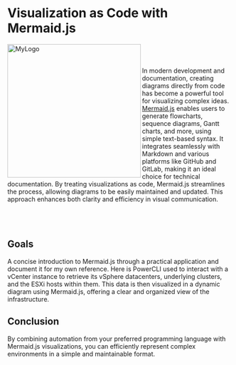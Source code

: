 # Visualization as Code with Mermaid.js
<img width="300" alt="MyLogo" src="https://mermaid.js.org/mermaid-logo.svg" align=left><br>
<br>
<br>
In modern development and documentation, creating diagrams directly from code has become a powerful tool for visualizing complex ideas. [Mermaid.js](https://mermaid.js.org/) enables users to generate flowcharts, sequence diagrams, Gantt charts, and more, using simple text-based syntax. It integrates seamlessly with Markdown and various platforms like GitHub and GitLab, making it an ideal choice for technical documentation. By treating visualizations as code, Mermaid.js streamlines the process, allowing diagrams to be easily maintained and updated. This approach enhances both clarity and efficiency in visual communication.
<br>
<br>
<br>
<br>
## Goals
A concise introduction to Mermaid.js through a practical application and document it for my own reference.
Here is PowerCLI used to interact with a vCenter instance to retrieve its vSphere datacenters, underlying clusters, and the ESXi hosts within them. This data is then visualized in a dynamic diagram using Mermaid.js, offering a clear and organized view of the infrastructure.

## Conclusion
By combining automation from your preferred programming language with Mermaid.js visualizations, you can efficiently represent complex environments in a simple and maintainable format. 
